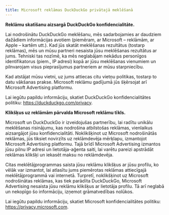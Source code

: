 ```yaml
---
title: Microsoft reklāmas DuckDuckGo privātajā meklēšanā
---
```


**Reklāmu skatīšanu aizsargā DuckDuckGo konfidencialitāte.**

Lai nodrošinātu DuckDuckGo meklēšanu, mēs sadarbojamies ar daudziem dažādiem informācijas avotiem (piemēram, ar Microsoft – reklāmām, ar Apple – kartēm utt.). Kad jūs skatāt meklēšanas rezultātus (tostarp reklāmas), mēs un mūsu partneri nesaista jūsu meklēšanas rezultātus ar jums. Tehniski tas nozīmē, ka mēs neglabājam nekādus personīgos identifikatorus (piem., IP adresi) kopā ar jūsu meklēšanas vienumiem un pilnvarojam visus pieprasījumus partneriem ar mūsu starpniecību.

Kad atstājat mūsu vietni, uz jums attiecas citu vietņu politikas, tostarp to datu vākšanas prakse. Microsoft reklāmu gadījumā jūs šķērsojat arī Microsoft Advertising platformu.

Lai iegūtu papildu informāciju, skatiet DuckDuckGo konfidencialitātes politiku: https://duckduckgo.com/privacy.

**Klikšķus uz reklāmām pārvalda Microsoft reklāmu tīkls.**

Microsoft un DuckDuckGo ir izveidojušas partnerību, lai radītu unikālu meklēšanas risinājumu, kas nodrošina atbilstošas reklāmas, vienlaikus aizsargājot jūsu konfidencialitāti. Noklikšķinot uz Microsoft nodrošinātās reklāmas, jūs tiksiet novirzīts uz reklāmdevēja mērķlapu, izmantojot Microsoft Advertising platformu. Tajā brīdī Microsoft Advertising izmantos jūsu pilnu IP adresi un lietotāja-aģenta saiti, lai varētu pareizi apstrādāt reklāmas klikšķi un iekasēt maksu no reklāmdevēja.

Citas meklētājprogrammas saista jūsu reklāmu klikšķus ar jūsu profilu, ko vēlāk var izmantot, lai atlasītu jums piemērotas reklāmas attiecīgajā meklētājprogrammā vai internetā. Turpretī, noklikšķinot uz Microsoft nodrošinātas reklāmas, kas tiek parādīta DuckDuckGo, Microsoft Advertising nesaista jūsu reklāmu klikšķus ar lietotāja profilu. Tā arī neglabā un nekopīgo šo informāciju, izņemot grāmatvedības nolūkos.

Lai iegūtu papildu informāciju, skatiet Microsoft konfidencialitātes politiku: https://privacy.microsoft.com.
